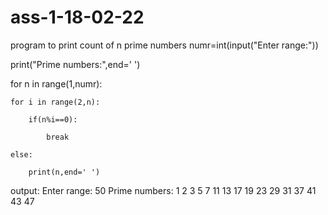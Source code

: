 # ass-1-18-02-22
program to print count of n prime numbers
 numr=int(input("Enter range:"))

print("Prime numbers:",end=' ')

for n in range(1,numr):

    for i in range(2,n):

        if(n%i==0):

            break

    else:

        print(n,end=' ')
 output:
 Enter range: 50
Prime numbers: 1 2 3 5 7 11 13 17 19 23 29 31 37 41 43 47
